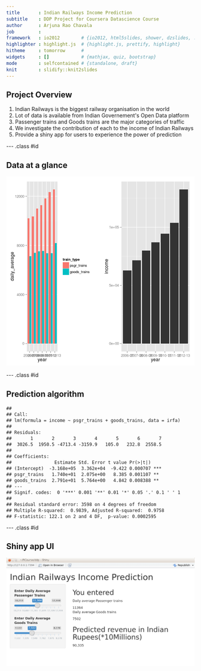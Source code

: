 ```yaml
---
title       : Indian Railways Income Prediction
subtitle    : DDP Project for Coursera Datascience Course
author      : Arjuna Rao Chavala
job         : 
framework   : io2012        # {io2012, html5slides, shower, dzslides, ...}
highlighter : highlight.js  # {highlight.js, prettify, highlight}
hitheme     : tomorrow      # 
widgets     : []            # {mathjax, quiz, bootstrap}
mode        : selfcontained # {standalone, draft}
knit        : slidify::knit2slides
---
```


## Project Overview

1. Indian Railways is the biggest railway organisation in the world
2. Lot of data is available from Indian Governement's Open Data platform
3. Passenger trains and Goods trains are the major categories of traffic
4. We investigate the contribution of each to the income of Indian Railways
5. Provide a shiny app for users to experience the power of prediction

--- .class #id 

## Data at a glance
![plot of chunk unnamed-chunk-1](assets/fig/unnamed-chunk-1-1.png) 

--- .class #id


## Prediction algorithm

```
## 
## Call:
## lm(formula = income ~ psgr_trains + goods_trains, data = irfa)
## 
## Residuals:
##       1       2       3       4       5       6       7 
##  3026.5  1950.5 -4713.4 -3159.9   105.0   232.8  2558.5 
## 
## Coefficients:
##                Estimate Std. Error t value Pr(>|t|)    
## (Intercept)  -3.168e+05  3.362e+04  -9.422 0.000707 ***
## psgr_trains   1.740e+01  2.075e+00   8.385 0.001107 ** 
## goods_trains  2.791e+01  5.764e+00   4.842 0.008388 ** 
## ---
## Signif. codes:  0 '***' 0.001 '**' 0.01 '*' 0.05 '.' 0.1 ' ' 1
## 
## Residual standard error: 3598 on 4 degrees of freedom
## Multiple R-squared:  0.9839,	Adjusted R-squared:  0.9758 
## F-statistic: 122.1 on 2 and 4 DF,  p-value: 0.0002595
```

--- .class #id

## Shiny app UI
![width](ind.png)
